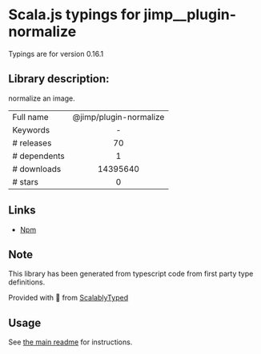 
# Scala.js typings for jimp__plugin-normalize

Typings are for version 0.16.1

## Library description:
normalize an image.

|                    |                 |
| ------------------ | :-------------: |
| Full name          | @jimp/plugin-normalize |
| Keywords           | - |
| # releases         | 70 |
| # dependents       | 1 |
| # downloads        | 14395640 |
| # stars            | 0 |

## Links
- [Npm](https://www.npmjs.com/package/%40jimp%2Fplugin-normalize)
    


## Note
This library has been generated from typescript code from first party type definitions.

Provided with :purple_heart: from [ScalablyTyped](https://github.com/oyvindberg/ScalablyTyped)

## Usage
See [the main readme](../../readme.md) for instructions.


